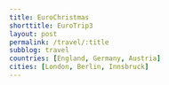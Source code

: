 ```yaml
---
title: EuroChristmas
shorttitle: EuroTrip3
layout: post
permalink: /travel/:title
subblog: travel
countries: [England, Germany, Austria]
cities: [London, Berlin, Innsbruck]
---
```

